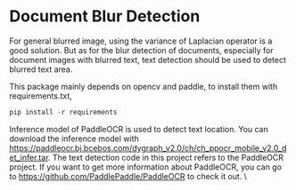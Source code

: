 # Document Blur Detection

For general blurred image, using the variance of Laplacian operator is a good solution. But as for the blur detection of documents, especially for document images with blurred text, text detection should be used to detect blurred text area.

This package mainly depends on opencv and paddle, to install them with requirements.txt,
```python
pip install -r requirements
```

Inference model of PaddleOCR is used to detect text location. You can download the inference model with https://paddleocr.bj.bcebos.com/dygraph_v2.0/ch/ch_ppocr_mobile_v2.0_det_infer.tar. The text detection code in this project refers to the PaddleOCR project. If you want to get more information about PaddleOCR, you can go to https://github.com/PaddlePaddle/PaddleOCR to check it out. 
\\



